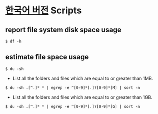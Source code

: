 [한국어 버전](README-kr.md "한국어 버전")
Scripts
=======

## report file system disk space usage
```shell
$ df -h 
```

## estimate file space usage
```shell
$ du -sh 
```

* List all the folders and files which are equal to or greater than 1MB.

```shell
$ du -sh .[^.]* * | egrep -e ^[0-9]*[.]?[0-9]*[M] | sort -n  
```

* List all the folders and files which are equal to or greater than 1GB.

```shell
$ du -sh .[^.]* * | egrep -e ^[0-9]*[.]?[0-9]*[G] | sort -n  
```
